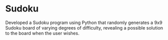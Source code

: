 # Sudoku
Developed a Sudoku program using Python that randomly generates a 9x9 Sudoku board of varying degrees of difficulty, revealing a possible solution to the board when the user wishes.
